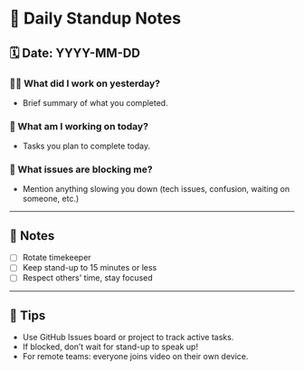 # 📝 Daily Standup Notes

## 🗓 Date: YYYY-MM-DD

### 👨‍💻 What did I work on yesterday?
- Brief summary of what you completed.

### 🔧 What am I working on today?
- Tasks you plan to complete today.

### 🚧 What issues are blocking me?
- Mention anything slowing you down (tech issues, confusion, waiting on someone, etc.)

---

## 🔁 Notes
- [ ] Rotate timekeeper
- [ ] Keep stand-up to 15 minutes or less
- [ ] Respect others' time, stay focused

---

## 🔄 Tips
- Use GitHub Issues board or project to track active tasks.
- If blocked, don’t wait for stand-up to speak up!
- For remote teams: everyone joins video on their own device.
